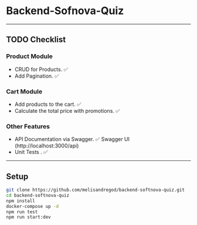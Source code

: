 # **Backend-Sofnova-Quiz**

---

## **TODO Checklist**
### **Product Module**
- CRUD for Products. ✅ 
- Add Pagination. ✅ 

### **Cart Module**
- Add products to the cart. ✅ 
- Calculate the total price with promotions. ✅ 

### **Other Features**
- API Documentation via Swagger. ✅ Swagger UI (http://localhost:3000/api)
- Unit Tests . ✅ 

---

## **Setup**
```bash
git clone https://github.com/melisandregod/backend-softnova-quiz.git
cd backend-softnova-quiz
npm install
docker-compose up -d
npm run test
npm run start:dev
```

